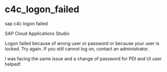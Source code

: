 # c4c_logon_failed
sap c4c logon failed 

SAP Cloud Applications Studio

Logon failed because of wrong user or password or because your user is locked. Try again. If you still cannot log on, contact an administrator.

I was facing the same issue and a change of password for PDI and UI user helped!
